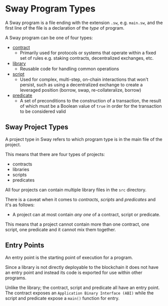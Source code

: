 # Sway Program Types

A Sway program is a file ending with the extension `.sw`, e.g. `main.sw`, and the first line of the file is a declaration of the _type_ of program.

A Sway program can be one of four types:

- [contract](contract.md)
  - Primarily used for protocols or systems that operate within a fixed set of rules e.g. staking contracts, decentralized exchanges, etc.
- [library](libraries/index.md)
  - Reusable code for handling common operations
- [script](script.md)
  - Used for complex, multi-step, on-chain interactions that won't persist, such as using a decentralized exchange to create a leveraged position (borrow, swap, re-collateralize, borrow)
- [predicate](predicate.md)
  - A set of preconditions to the construction of a transaction, the result of which must be a Boolean value of `true` in order for the transaction to be considered valid

## Sway Project Types

A project type in Sway refers to which program type is in the main file of the project.

This means that there are four types of projects:

- contracts
- libraries
- scripts
- predicates

All four projects can contain multiple library files in the `src` directory.

There is a caveat when it comes to _contracts_, _scripts_ and _predicates_ and it's as follows:

- A project can at most contain _any one_ of a contract, script or predicate.

This means that a project cannot contain more than one contract, one script, one predicate and it cannot mix them together.

## Entry Points

An entry point is the starting point of execution for a program.

Since a library is not directly deployable to the blockchain it does not have an entry point and instead its code is exported for use within other programs.

Unlike the library; the contract, script and predicate all have an entry point. The contract exposes an `Application Binary Interface (ABI)` while the script and predicate expose a `main()` function for entry.
